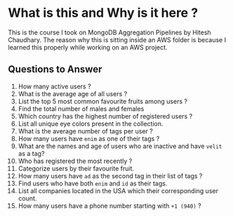 # What is this and Why is it here ?

This is the course I took on MongoDB Aggregation Pipelines by Hitesh 
Chaudhary. The reason why this is sitting inside an AWS folder is because 
I learned this properly while working on an AWS project.

## Questions to Answer
1. How many active users ?
2. What is the average age of all users ?
3. List the top 5 most common favourite fruits among users ?
4. Find the total number of males and females
5. Which country has the highest number of registered users ?
6. List all unique eye colors present in the collection.
7. What is the average number of tags per user ?
8. How many users have `enim` as one of their tags ?
9. What are the names and age of users who are inactive and have `velit` as a tag?
10. Who has registered the most recently ?
11. Categorize users by their favourite fruit.
12. How many users have `ad` as the second tag in their list of tags ?
13. Find users who have both `enim` and `id` as their tags.
14. List all companies located in the USA which their corresponding user count.
15. How many users have a phone number starting with `+1 (940)` ?

